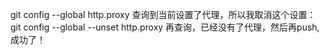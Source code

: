 git config --global http.proxy
查询到当前设置了代理，所以我取消这个设置：
git config --global --unset http.proxy
再查询，已经没有了代理，然后再push,成功了！